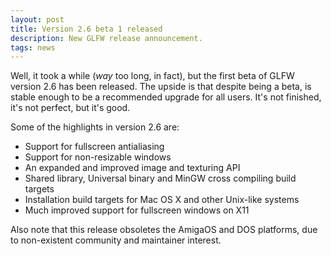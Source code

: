 ```yaml
---
layout: post
title: Version 2.6 beta 1 released
description: New GLFW release announcement.
tags: news
---
```


Well, it took a while (*way* too long, in fact), but the first beta
of GLFW version 2.6 has been released. The upside is that despite being a
beta, is stable enough to be a recommended upgrade for all users. It's not
finished, it's not perfect, but it's good.

Some of the highlights in version 2.6 are:
- Support for fullscreen antialiasing
- Support for non-resizable windows
- An expanded and improved image and texturing API
- Shared library, Universal binary and MinGW cross compiling build targets
- Installation build targets for Mac OS X and other Unix-like systems
- Much improved support for fullscreen windows on X11

Also note that this release obsoletes the AmigaOS and DOS platforms, due to
non-existent community and maintainer interest.
